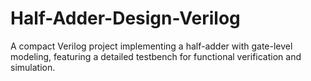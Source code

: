 # Half-Adder-Design-Verilog
A compact Verilog project implementing a half-adder with gate-level modeling, featuring a detailed testbench for functional verification and simulation.
